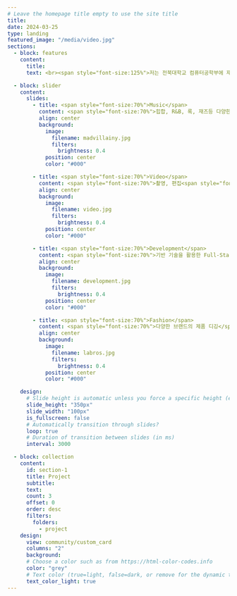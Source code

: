 ```yaml
---
# Leave the homepage title empty to use the site title
title:
date: 2024-03-25
type: landing
featured_image: "/media/video.jpg"
sections:
  - block: features
    content:
      title:
      text: <br><span style="font-size:125%">저는 전북대학교 컴퓨터공학부에 재학중인 22학번 학부생 신철언입니다. 웹 개발자에서 백엔드 기반 개발에 관심이 있습니다. 개발뿐만 아니라 영상이나 음악에도 관심이 있습니다.</span>

  - block: slider
    content:
      slides:
        - title: <span style="font-size:70%">Music</span>
          content: <span style="font-size:70%">힙합, R&B, 록, 재즈등 다양한 음악 감상</span>
          align: center
          background:
            image:
              filename: madvillainy.jpg
              filters:
                brightness: 0.4
            position: center
            color: "#000"

        - title: <span style="font-size:70%">Video</span>
          content: <span style="font-size:70%">촬영, 편집<span style="font-size:70%">
          align: center
          background:
            image:
              filename: video.jpg
              filters:
                brightness: 0.4
            position: center
            color: "#000"

        - title: <span style="font-size:70%">Development</span>
          content: <span style="font-size:70%">기반 기술을 활용한 Full-Stack 어플리케이션 개발</span>
          align: center
          background:
            image:
              filename: development.jpg
              filters:
                brightness: 0.4
            position: center
            color: "#000"

        - title: <span style="font-size:70%">Fashion</span>
          content: <span style="font-size:70%">다양한 브랜드의 제품 디깅</span>
          align: center
          background:
            image:
              filename: labros.jpg
              filters:
                brightness: 0.4
            position: center
            color: "#000"

    design:
      # Slide height is automatic unless you force a specific height (e.g. '400px')
      slide_height: "350px"
      slide_width: "100px"
      is_fullscreen: false
      # Automatically transition through slides?
      loop: true
      # Duration of transition between slides (in ms)
      interval: 3000

  - block: collection
    content:
      id: section-1
      title: Project
      subtitle:
      text:
      count: 3
      offset: 0
      order: desc
      filters:
        folders:
          - project
    design:
      view: community/custom_card
      columns: "2"
      background:
      # Choose a color such as from https://html-color-codes.info
      color: "grey"
      # Text color (true=light, false=dark, or remove for the dynamic theme color)
      text_color_light: true
---
```

